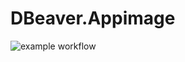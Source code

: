 # DBeaver.Appimage

![example workflow](https://github.com/nx-appbuild-hub/DBeaver.Appimage//actions/workflows/makefile.yml/badge.svg)
